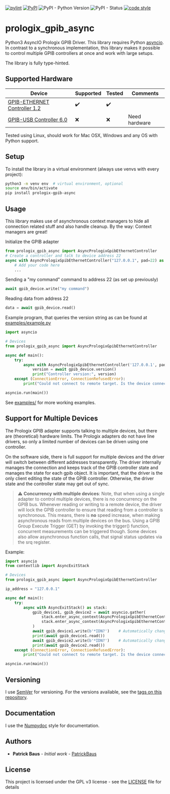 [![pylint](https://github.com/PatrickBaus/pyAsyncPrologixGpib/actions/workflows/pylint.yml/badge.svg)](https://github.com/PatrickBaus/pyAsyncPrologixGpib/actions/workflows/pylint.yml)
[![PyPI](https://img.shields.io/pypi/v/prologix_gpib_async)](https://pypi.org/project/prologix-gpib-async/)
![PyPI - Python Version](https://img.shields.io/pypi/pyversions/prologix_gpib_async)
![PyPI - Status](https://img.shields.io/pypi/status/prologix_gpib_async)
[![code style](https://img.shields.io/badge/code%20style-black-000000.svg)](https://github.com/psf/black)
# prologix_gpib_async
Python3 AsyncIO Prologix GPIB Driver. This library requires Python [asyncio](https://docs.python.org/3/library/asyncio.html). In contrast to a synchronous implementation, this library makes it possible to control multiple GPIB controllers at once and work with large setups.

The library is fully type-hinted.

## Supported Hardware
|Device|Supported|Tested|Comments|
|--|--|--|--|
|[GPIB-ETHERNET Controller 1.2](http://prologix.biz/gpib-ethernet-controller.html)|:heavy_check_mark:|:heavy_check_mark:|  |
|[GPIB-USB Controller 6.0](http://prologix.biz/gpib-usb-controller.html)|:x:|:x:|Need hardware

Tested using Linux, should work for Mac OSX, Windows and any OS with Python support.

## Setup

To install the library in a virtual environment (always use venvs with every project):

```bash
python3 -m venv env  # virtual environment, optional
source env/bin/activate
pip install prologix-gpib-async
```

## Usage
This library makes use of asynchronous context managers to hide all connection related stuff and
also handle cleanup. By the way: Context managers are great!

Initialize the GPIB adapter
```python
from prologix_gpib_async import AsyncPrologixGpibEthernetController
# Create a controller and talk to device address 22
async with AsyncPrologixGpibEthernetController("127.0.0.1", pad=22) as gpib_device:
    # Add your code here
    ...
```

Sending a "my command" command to address 22 (as set up previously)
```python
await gpib_device.write("my command")
```

Reading data from address 22
```python
data = await gpib_device.read()
```

Example program, that queries the version string as can be found at [examples/example.py](examples/example.py)
```python
import asyncio

# Devices
from prologix_gpib_async import AsyncPrologixGpibEthernetController

async def main():
    try: 
        async with AsyncPrologixGpibEthernetController('127.0.0.1', pad=22) as gpib_device:
            version = await gpib_device.version()
            print("Controller version:", version)
    except (ConnectionError, ConnectionRefusedError):
        print("Could not connect to remote target. Is the device connected?")

asyncio.run(main())
```

See [examples/](examples/) for more working examples.

## Support for Multiple Devices
The Prologix GPIB adapter supports talking to multiple devices, but there are (theoretical) hardware limits. The Prologix adapters do not have line drivers, so only a limited number of devices can be driven using one controller.

On the software side, there is full support for multiple devices and the driver will switch between different addresses transparently. The driver internally manages the connection and keeps track of the GPIB controller state and manages the state for each gpib object. It is important, that the driver is the only client editing the state of the GPIB controller. Otherwise, the driver state and the controller state may get out of sync.

> :warning: **Concurrency with multiple devices**: Note, that when using a single adapter to control multiple devices, there is no concurrency on the GPIB bus. Whenever reading or writing to a remote device, the driver will lock the GPIB controller to ensure that reading from a controller is synchronous. This means, there is **no** speed increase, when making asynchronous reads from multiple devices on the bus. Using a GPIB Group Execute Trigger (GET) by invoking the trigger() function, concurrent measurements can be triggered though. Some devices also allow asynchronous function calls, that signal status updates via the srq register.

Example:
```python
import asyncio
from contextlib import AsyncExitStack

# Devices
from prologix_gpib_async import AsyncPrologixGpibEthernetController

ip_address = "127.0.0.1"

async def main():
    try:
        async with AsyncExitStack() as stack:
            gpib_device1, gpib_device2 = await asyncio.gather(
                stack.enter_async_context(AsyncPrologixGpibEthernetController(ip_address, pad=22)),
                stack.enter_async_context(AsyncPrologixGpibEthernetController(ip_address, pad=10))
            )
            await gpib_device1.write(b'*IDN?')    # Automatically changes address to device 22
            print(await gpib_device1.read())
            await gpib_device2.write(b'*IDN?')    # Automatically changes address to device 10
            print(await gpib_device2.read())
    except (ConnectionError, ConnectionRefusedError):
        print("Could not connect to remote target. Is the device connected?")

asyncio.run(main())
```

## Versioning

I use [SemVer](http://semver.org/) for versioning. For the versions available, see the [tags on this repository](https://github.com/PatrickBaus/pyAsyncPrologix/tags). 

## Documentation
I use the [Numpydoc](https://numpydoc.readthedocs.io/en/latest/format.html) style for documentation.

## Authors

* **Patrick Baus** - *Initial work* - [PatrickBaus](https://github.com/PatrickBaus)

## License


This project is licensed under the GPL v3 license - see the [LICENSE](LICENSE) file for details
